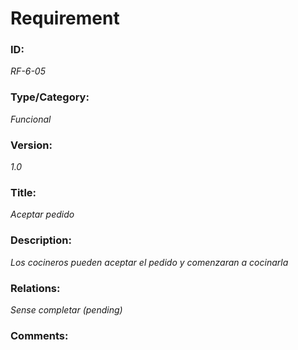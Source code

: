# Requirement 
### ID: 
_RF-6-05_

### Type/Category: 
_Funcional_

### Version: 
_1.0_ 

### Title: 
_Aceptar pedido_

### Description: 
_Los cocineros pueden aceptar el pedido y comenzaran a cocinarla_

### Relations: 
_Sense completar (pending)_ 

### Comments:
